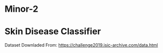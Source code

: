 # Minor-2
# Skin Disease Classifier
Dataset Downladed From: https://challenge2019.isic-archive.com/data.html
